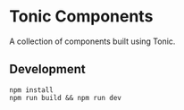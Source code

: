 # Tonic Components

A collection of components built using Tonic.

## Development

```
npm install
npm run build && npm run dev
```
